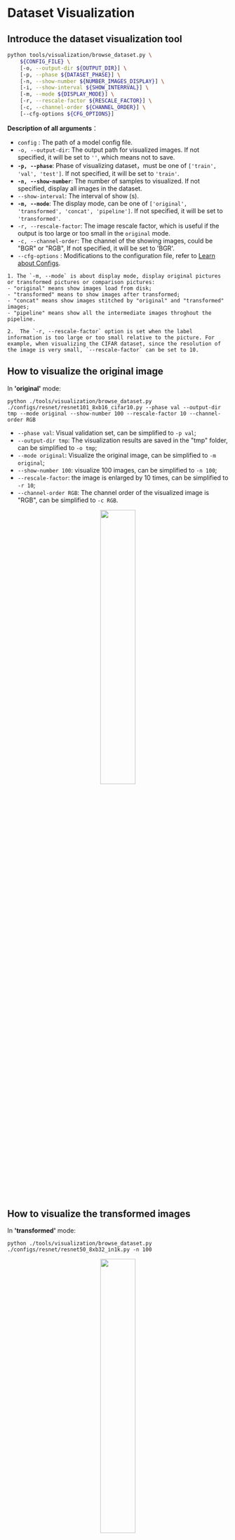# Dataset Visualization

## Introduce the dataset visualization tool

```bash
python tools/visualization/browse_dataset.py \
    ${CONFIG_FILE} \
    [-o, --output-dir ${OUTPUT_DIR}] \
    [-p, --phase ${DATASET_PHASE}] \
    [-n, --show-number ${NUMBER_IMAGES_DISPLAY}] \
    [-i, --show-interval ${SHOW_INTERRVAL}] \
    [-m, --mode ${DISPLAY_MODE}] \
    [-r, --rescale-factor ${RESCALE_FACTOR}] \
    [-c, --channel-order ${CHANNEL_ORDER}] \
    [--cfg-options ${CFG_OPTIONS}]
```

**Description of all arguments**：

- `config` : The path of a model config file.
- `-o, --output-dir`: The output path for visualized images. If not specified, it will be set to `''`, which means not to save.
- **`-p, --phase`**: Phase of visualizing dataset，must be one of `['train', 'val', 'test']`. If not specified, it will be set to `'train'`.
- **`-n, --show-number`**: The number of samples to visualized. If not specified, display all images in the dataset.
- `--show-interval`: The interval of show (s).
- **`-m, --mode`**: The display mode, can be one of `['original', 'transformed', 'concat', 'pipeline']`. If not specified, it will be set to `'transformed'`.
- `-r, --rescale-factor`: The image rescale factor, which is useful if the output is too large or too small
  in the `original` mode.
- `-c, --channel-order`: The channel of the showing images, could be "BGR" or "RGB", If not specified, it will be set to 'BGR'.
- `--cfg-options` : Modifications to the configuration file, refer to [Learn about Configs](../user_guides/config.md).

```{note}
1. The `-m, --mode` is about display mode, display original pictures or transformed pictures or comparison pictures:
- "original" means show images load from disk;
- "transformed" means to show images after transformed;
- "concat" means show images stitched by "original" and "transformed" images;
- "pipeline" means show all the intermediate images throghout the pipeline.

2.  The `-r, --rescale-factor` option is set when the label information is too large or too small relative to the picture. For example, when visualizing the CIFAR dataset, since the resolution of the image is very small, `--rescale-factor` can be set to 10.
```

## How to visualize the original image

In **'original'** mode:

```shell
python ./tools/visualization/browse_dataset.py ./configs/resnet/resnet101_8xb16_cifar10.py --phase val --output-dir tmp --mode original --show-number 100 --rescale-factor 10 --channel-order RGB
```

- `--phase val`: Visual validation set, can be simplified to `-p val`;
- `--output-dir tmp`: The visualization results are saved in the "tmp" folder, can be simplified to `-o tmp`;
- `--mode original`: Visualize the original image, can be simplified to `-m original`;
- `--show-number 100`: visualize 100 images, can be simplified to `-n 100`;
- `--rescale-factor`: the image is enlarged by 10 times, can be simplified to `-r 10`;
- `--channel-order RGB`: The channel order of the visualized image is "RGB", can be simplified to `-c RGB`.

<div align=center><img src="https://user-images.githubusercontent.com/18586273/190993839-216a7a1e-590e-47b9-92ae-08f87a7d58df.jpg" style=" width: auto; height: 40%; "></div>

## How to visualize the transformed images

In **'transformed'** mode:

```shell
python ./tools/visualization/browse_dataset.py ./configs/resnet/resnet50_8xb32_in1k.py -n 100
```

<div align=center><img src="https://user-images.githubusercontent.com/18586273/190994696-737b09d9-d0fb-4593-94a2-4487121e0286.JPEG" style=" width: auto; height: 40%; "></div>

## How to visualize the transformed images and original images together

In **'concat'** mode:

```shell
python ./tools/visualization/browse_dataset.py configs/swin_transformer/swin-small_16xb64_in1k.py -n 10 -m concat
```

<div align=center><img src="https://user-images.githubusercontent.com/18586273/190995078-3872feb2-d4e2-4727-a21b-7062d52f7d3e.JPEG" style=" width: auto; height: 40%; "></div>

4. In **'pipeline'** mode：

```shell
python ./tools/visualization/browse_dataset.py configs/swin_transformer/swin-small_16xb64_in1k.py -m pipeline
```

<div align=center><img src="https://user-images.githubusercontent.com/18586273/190995525-fac0220f-6630-4013-b94a-bc6de4fdff7a.JPEG" style=" width: auto; height: 40%; "></div>

```shell
python ./tools/visualization/browse_dataset.py configs/beit/beit_beit-base-p16_8xb256-amp-coslr-300e_in1k.py -m pipeline
```

<div align=center><img src="https://user-images.githubusercontent.com/26739999/226542300-74216187-e3d0-4a6e-8731-342abe719721.png" style=" width: auto; height: 40%; "></div>
